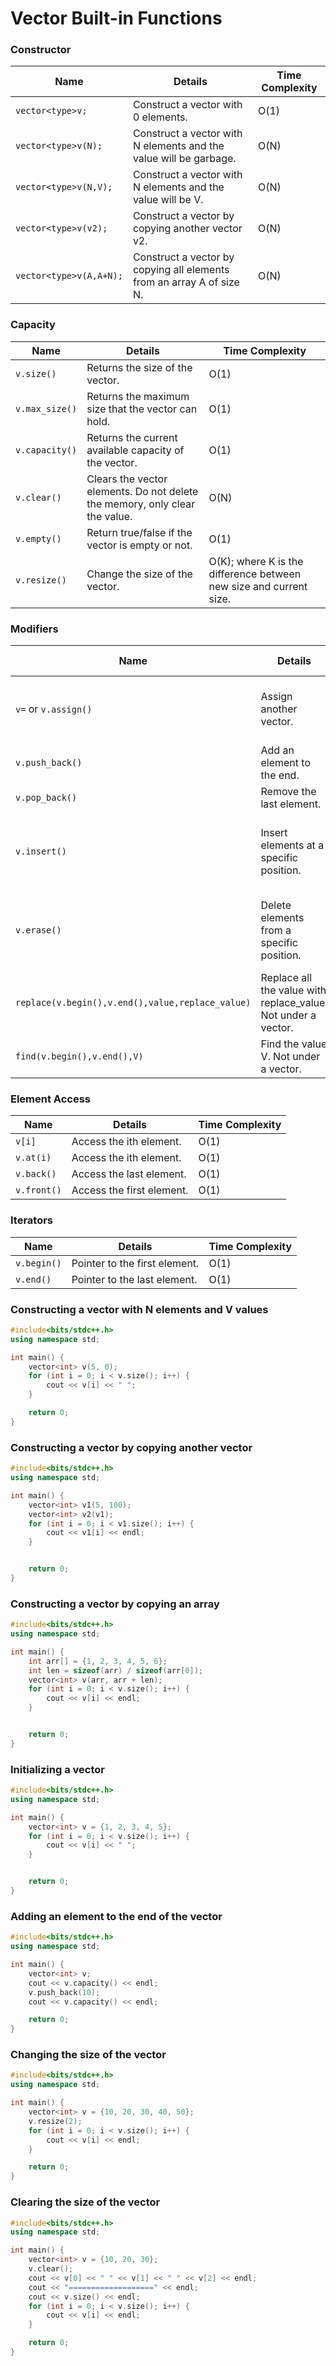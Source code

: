 
# Vector Built-in Functions

### Constructor

| Name                      | Details                                                          | Time Complexity |
|---------------------------|------------------------------------------------------------------|-----------------|
| `vector<type>v;`          | Construct a vector with 0 elements.                              | O(1)            |
| `vector<type>v(N);`       | Construct a vector with N elements and the value will be garbage.| O(N)            |
| `vector<type>v(N,V);`     | Construct a vector with N elements and the value will be V.      | O(N)            |
| `vector<type>v(v2);`      | Construct a vector by copying another vector v2.                 | O(N)            |
| `vector<type>v(A,A+N);`   | Construct a vector by copying all elements from an array A of size N. | O(N)        |

### Capacity

| Name             | Details                                                         | Time Complexity |
|------------------|-----------------------------------------------------------------|-----------------|
| `v.size()`       | Returns the size of the vector.                                 | O(1)            |
| `v.max_size()`   | Returns the maximum size that the vector can hold.              | O(1)            |
| `v.capacity()`   | Returns the current available capacity of the vector.           | O(1)            |
| `v.clear()`      | Clears the vector elements. Do not delete the memory, only clear the value. | O(N)    |
| `v.empty()`      | Return true/false if the vector is empty or not.                | O(1)            |
| `v.resize()`     | Change the size of the vector.                                  | O(K); where K is the difference between new size and current size. |

### Modifiers

| Name                      | Details                                                      | Time Complexity                        |
|---------------------------|--------------------------------------------------------------|----------------------------------------|
| `v=` or `v.assign()`      | Assign another vector.                                       | O(N) if sizes are different, O(1) otherwise. |
| `v.push_back()`           | Add an element to the end.                                   | O(1)                                  |
| `v.pop_back()`            | Remove the last element.                                     | O(1)                                  |
| `v.insert()`              | Insert elements at a specific position.                      | O(N+K); where K is the number of elements to be inserted. |
| `v.erase()`               | Delete elements from a specific position.                    | O(N+K); where K is the number of elements to be deleted. |
| `replace(v.begin(),v.end(),value,replace_value)` | Replace all the value with replace_value. Not under a vector. | O(N) |
| `find(v.begin(),v.end(),V)` | Find the value V. Not under a vector.                     | O(N)                                  |

### Element Access

| Name             | Details                              | Time Complexity |
|------------------|--------------------------------------|-----------------|
| `v[i]`           | Access the ith element.              | O(1)            |
| `v.at(i)`        | Access the ith element.              | O(1)            |
| `v.back()`       | Access the last element.             | O(1)            |
| `v.front()`      | Access the first element.            | O(1)            |

### Iterators

| Name             | Details                              | Time Complexity |
|------------------|--------------------------------------|-----------------|
| `v.begin()`      | Pointer to the first element.        | O(1)            |
| `v.end()`        | Pointer to the last element.         | O(1)            |



### Constructing a vector with N elements and V values
```C++
#include<bits/stdc++.h>
using namespace std;

int main() {
    vector<int> v(5, 0);
    for (int i = 0; i < v.size(); i++) {
        cout << v[i] << " ";
    }

    return 0;
}
```


### Constructing a vector by copying another vector
```C++
#include<bits/stdc++.h>
using namespace std;

int main() {
    vector<int> v1(5, 100);
    vector<int> v2(v1);
    for (int i = 0; i < v1.size(); i++) {
        cout << v1[i] << endl;
    }


    return 0;
}
```


### Constructing a vector by copying an array
```C++
#include<bits/stdc++.h>
using namespace std;

int main() {
    int arr[] = {1, 2, 3, 4, 5, 6};
    int len = sizeof(arr) / sizeof(arr[0]);
    vector<int> v(arr, arr + len);
    for (int i = 0; i < v.size(); i++) {
        cout << v[i] << endl;
    }


    return 0;
}
```


### Initializing a vector
```C++
#include<bits/stdc++.h>
using namespace std;

int main() {
    vector<int> v = {1, 2, 3, 4, 5};
    for (int i = 0; i < v.size(); i++) {
        cout << v[i] << " ";
    }


    return 0;
}
```


### Adding an element to the end of the vector
```C++
#include<bits/stdc++.h>
using namespace std;

int main() {
    vector<int> v;
    cout << v.capacity() << endl;
    v.push_back(10);
    cout << v.capacity() << endl;

    return 0;
}
```


### Changing the size of the vector
```C++
#include<bits/stdc++.h>
using namespace std;

int main() {
    vector<int> v = {10, 20, 30, 40, 50};
    v.resize(2);
    for (int i = 0; i < v.size(); i++) {
        cout << v[i] << endl;
    }

    return 0;
}
```


### Clearing the size of the vector
```C++
#include<bits/stdc++.h>
using namespace std;

int main() {
    vector<int> v = {10, 20, 30};
    v.clear();
    cout << v[0] << " " << v[1] << " " << v[2] << endl;
    cout << "===================" << endl;
    cout << v.size() << endl;
    for (int i = 0; i < v.size(); i++) {   
        cout << v[i] << endl;
    }

    return 0;
}
```




